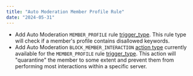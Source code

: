 ```yaml
---
title: "Auto Moderation Member Profile Rule"
date: "2024-05-31"
---
```


* Add Auto Moderation `MEMBER_PROFILE` rule [trigger\_type](/docs/resources/auto-moderation#auto-moderation-rule-object-trigger-types). This rule type will check if a member's profile contains disallowed keywords.
* Add Auto Moderation `BLOCK_MEMBER_INTERACTION` [action type](/docs/resources/auto-moderation#auto-moderation-action-object-action-types) currently available for the `MEMBER_PROFILE` rule [trigger\_type](/docs/resources/auto-moderation#auto-moderation-rule-object-trigger-types). This action will "quarantine" the member to some extent and prevent them from performing most interactions within a specific server.
